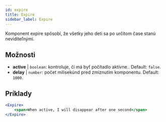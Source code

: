 ```yaml
---
id: expire 
title: Expire
sidebar_label: Expire
---
```


Komponent expire spôsobí, že všetky jeho deti sa po určitom čase stanú neviditeľnými.

## Možnosti

* __active__ | `boolean`: kontroluje, či má byť počítadlo aktívne.. Default: `false`.
* __delay__ | `number`: počet milisekúnd pred zmiznutím komponentu. Default: `1000`.


## Príklady

```jsx live
<Expire>
    <span>When active, I will disappear after one second</span>
</Expire>
```



